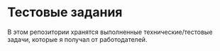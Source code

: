 # Тестовые задания
В этом репозитории хранятся выполненные технические/тестовые задачи, которые я получал от работодателей.
